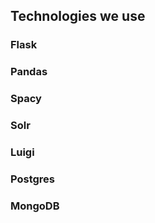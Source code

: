 ## Technologies we use

### Flask

### Pandas

### Spacy

### Solr

### Luigi

### Postgres

### MongoDB
